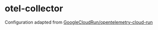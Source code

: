 # otel-collector

Configuration adapted from [GoogleCloudRun/opentelemetry-cloud-run](https://github.com/GoogleCloudPlatform/opentelemetry-cloud-run)
